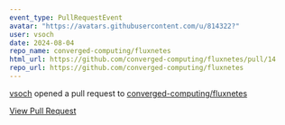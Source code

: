 ```yaml
---
event_type: PullRequestEvent
avatar: "https://avatars.githubusercontent.com/u/814322?"
user: vsoch
date: 2024-08-04
repo_name: converged-computing/fluxnetes
html_url: https://github.com/converged-computing/fluxnetes/pull/14
repo_url: https://github.com/converged-computing/fluxnetes
---
```


<a href='https://github.com/vsoch' target='_blank'>vsoch</a> opened a pull request to <a href='https://github.com/converged-computing/fluxnetes' target='_blank'>converged-computing/fluxnetes</a>

<a href='https://github.com/converged-computing/fluxnetes/pull/14' target='_blank'>View Pull Request</a>